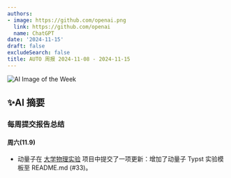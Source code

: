 ```yaml
---
authors:
- image: https://github.com/openai.png
  link: https://github.com/openai
  name: ChatGPT
date: '2024-11-15'
draft: false
excludeSearch: false
title: AUTO 周报 2024-11-08 - 2024-11-15
---
```


![AI Image of the Week](generated_image_cropped.png)

## ✨AI 摘要

### 每周提交报告总结

#### 周六(11.9)

- 动量子在 [大学物理实验](https://github.com/HITSZ-OpenAuto/PHYS1002) 项目中提交了一项更新：增加了动量子 Typst 实验模板至 README.md (#33)。

